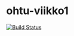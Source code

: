 # ohtu-viikko1
[![Build Status](https://travis-ci.org/Radytin/ohtu-viikko1.svg?branch=master)](https://travis-ci.org/Radytin/ohtu-viikko1)
